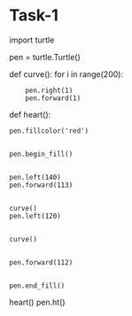 # Task-1

import turtle


pen = turtle.Turtle()


def curve():
	for i in range(200):

		
		pen.right(1)
		pen.forward(1)


def heart():

	
	pen.fillcolor('red')

	
	pen.begin_fill()

	
	pen.left(140)
	pen.forward(113)

	
	curve()
	pen.left(120)

	
	curve()

	
	pen.forward(112)

	
	pen.end_fill()
heart()
pen.ht()
